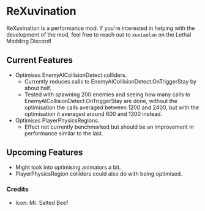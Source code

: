 # ReXuvination

ReXuvination is a performance mod.
If you're interested in helping with the development of the mod, feel free to reach out to `xuxiaolan` on the Lethal Modding Discord!

## Current Features

- Optimises EnemyAICollisionDetect colliders.
  - Currently reduces calls to EnemyAICollisionDetect.OnTriggerStay by about half.
  - Tested with spawning 200 enemies and seeing how many calls to EnemyAICollisionDetect.OnTriggerStay are done, without the optimisation the calls averaged between 1200 and 2400, but with the optimisation it averaged around 600 and 1300 instead.
- Optimises PlayerPhysicsRegions.
  - Effect not currently benchmarked but should be an improvement in performance similar to the last.

## Upcoming Features

- Might look into optimising animators a bit.
- PlayerPhysicsRegion colliders could also do with being optimised.

### Credits

- Icon: Mr. Salted Beef
